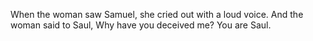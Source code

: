 When the woman saw Samuel, she cried out with a loud voice. And the woman said to Saul, Why have you deceived me? You are Saul.
